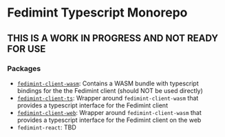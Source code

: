 # Fedimint Typescript Monorepo

## THIS IS A WORK IN PROGRESS AND NOT READY FOR USE

### Packages

- [`fedimint-client-wasm`](./fedimint-client-wasm/): Contains a WASM bundle with typescript bindings for the the Fedimint client (should NOT be used directly)
- [`fedimint-client-ts`]('./fedimint-client-ts/README.md'): Wrapper around `fedimint-client-wasm` that provides a typescript interface for the Fedimint client
- [`fedimint-client-web`]('./fedimint-client-web/README.md'): Wrapper around `fedimint-client-wasm` that provides a typescript interface for the Fedimint client on the web
- `fedimint-react`: TBD



